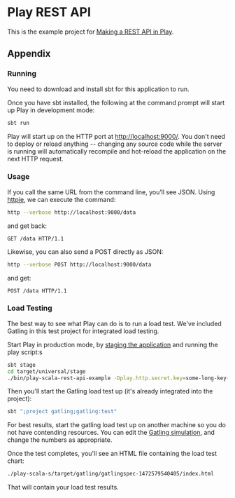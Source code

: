 # Play REST API

This is the example project for [Making a REST API in Play](http://developer.lightbend.com/guides/play-rest-api/index.html).

## Appendix

### Running

You need to download and install sbt for this application to run.

Once you have sbt installed, the following at the command prompt will start up Play in development mode:

```bash
sbt run
```

Play will start up on the HTTP port at <http://localhost:9000/>.   You don't need to deploy or reload anything -- changing any source code while the server is running will automatically recompile and hot-reload the application on the next HTTP request.

### Usage

If you call the same URL from the command line, you’ll see JSON. Using [httpie](https://httpie.org/), we can execute the command:

```bash
http --verbose http://localhost:9000/data
```

and get back:

```routes
GET /data HTTP/1.1
```

Likewise, you can also send a POST directly as JSON:

```bash
http --verbose POST http://localhost:9000/data
```

and get:

```routes
POST /data HTTP/1.1
```

### Load Testing

The best way to see what Play can do is to run a load test.  We've included Gatling in this test project for integrated load testing.

Start Play in production mode, by [staging the application](https://www.playframework.com/documentation/2.5.x/Deploying) and running the play script:s

```bash
sbt stage
cd target/universal/stage
./bin/play-scala-rest-api-example -Dplay.http.secret.key=some-long-key-that-will-be-used-by-your-application
```

Then you'll start the Gatling load test up (it's already integrated into the project):

```bash
sbt ";project gatling;gatling:test"
```

For best results, start the gatling load test up on another machine so you do not have contending resources.  You can edit the [Gatling simulation](http://gatling.io/docs/2.2.2/general/simulation_structure.html#simulation-structure), and change the numbers as appropriate.

Once the test completes, you'll see an HTML file containing the load test chart:

```bash
./play-scala-s/target/gatling/gatlingspec-1472579540405/index.html
```

That will contain your load test results.
